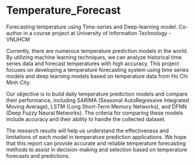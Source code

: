 # Temperature_Forecast
Forecasting temperature using Time-series and Deep-learning model.
Co-author in a course project at University of Information Technology - VNUHCM

Currently, there are numerous temperature prediction models in the world. By utilizing machine learning techniques, we can analyze historical time series data and forecast temperatures with high accuracy. This project focuses on developing a temperature forecasting system using time series models and deep learning models based on temperature data from Ho Chi Minh City.

Our objective is to build daily temperature prediction models and compare their performance, including SARIMA (Seasonal AutoRegressive Integrated Moving Average), LSTM (Long Short-Term Memory Networks), and DFNN (Deep Fuzzy Neural Networks). The criteria for comparing these models include accuracy and their ability to handle the collected dataset.

The research results will help us understand the effectiveness and limitations of each model in temperature prediction applications. We hope that this report can provide accurate and reliable temperature forecasting methods to assist in decision-making and selection based on temperature forecasts and predictions.
